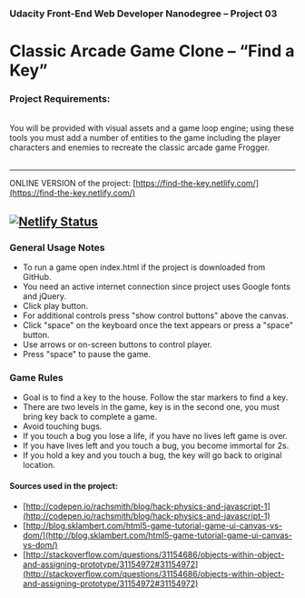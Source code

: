 ### Udacity Front-End Web Developer Nanodegree – Project 03


# Classic Arcade Game Clone – “Find a Key”



### Project Requirements:

<br>
You will be provided with visual assets and a game loop engine; using these tools you must add a number of entities to the game including the player characters and enemies to recreate the classic arcade game Frogger.
<br><br>

-------

ONLINE VERSION of the project: [https://find-the-key.netlify.com/](https://find-the-key.netlify.com/)

[![Netlify Status](https://api.netlify.com/api/v1/badges/0ada28da-7f47-4948-b382-d4a2d802e026/deploy-status)](https://app.netlify.com/sites/find-the-key/deploys)
-------

### General Usage Notes

-	To run a game open index.html if the project is downloaded from GitHub.
-	You need an active internet connection since project uses Google fonts and jQuery.
-	Click play button.
-	For additional controls press "show control buttons" above the canvas.
-	Click "space" on the keyboard once the text appears or press a "space" button.
-	Use arrows or on-screen buttons to control player.
-	Press "space" to pause the game.




### Game Rules

-	Goal is to find a key to the house. Follow the star markers to find a key.
-	There are two levels in the game, key is in the second one, you must bring key back to complete a game.
-	Avoid touching bugs. 
-	If you touch a bug you lose a life, if you have no lives left game is over. 
-	If you have lives left and you touch a bug, you become immortal for 2s. 
-	If you hold a key and you touch a bug, the key will go back to original location.



#### Sources used in the project:

-	[http://codepen.io/rachsmith/blog/hack-physics-and-javascript-1](http://codepen.io/rachsmith/blog/hack-physics-and-javascript-1)
-	[http://blog.sklambert.com/html5-game-tutorial-game-ui-canvas-vs-dom/](http://blog.sklambert.com/html5-game-tutorial-game-ui-canvas-vs-dom/)
-	[http://stackoverflow.com/questions/31154686/objects-within-object-and-assigning-prototype/31154972#31154972](http://stackoverflow.com/questions/31154686/objects-within-object-and-assigning-prototype/31154972#31154972)
